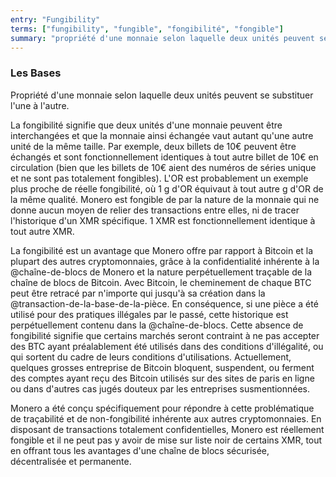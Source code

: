 ```yaml
---
entry: "Fungibility"
terms: ["fungibility", "fungible", "fongibilité", "fongible"]
summary: "propriété d'une monnaie selon laquelle deux unités peuvent se substituer l'une à l'autre"
---
```


### Les Bases

Propriété d'une monnaie selon laquelle deux unités peuvent se substituer l'une à l'autre.

La fongibilité signifie que deux unités d'une monnaie peuvent être interchangées et que la monnaie ainsi échangée vaut autant qu'une autre unité de la même taille. Par exemple, deux billets de 10€ peuvent être échangés et sont fonctionnellement identiques à tout autre billet de 10€ en circulation (bien que les billets de 10€ aient des numéros de séries unique et ne sont pas totalement fongibles). L'OR est probablement un exemple plus proche de réelle fongibilité, où 1 g d'OR équivaut à tout autre g d'OR de la même qualité. Monero est fongible de par la nature de la monnaie qui ne donne aucun moyen de relier des transactions entre elles, ni de tracer l'historique d'un XMR spécifique. 1 XMR est fonctionnellement identique à tout autre XMR.

La fongibilité est un avantage que Monero offre par rapport à Bitcoin et la plupart des autres cryptomonnaies, grâce à la confidentialité inhérente à la @chaîne-de-blocs de Monero et la nature perpétuellement traçable de la chaîne de blocs de Bitcoin. Avec Bitcoin, le cheminement de chaque BTC peut être retracé par n'importe qui jusqu'à sa création dans la @transaction-de-la-base-de-la-pièce. En conséquence, si une pièce a été utilisé pour des pratiques illégales par le passé, cette historique est perpétuellement contenu dans la @chaîne-de-blocs. Cette absence de fongibilité signifie que certains marchés seront contraint à ne pas accepter des BTC ayant préalablement été utilisés dans des conditions d'illégalité, ou qui sortent du cadre de leurs conditions d'utilisations. Actuellement, quelques grosses entreprise de Bitcoin bloquent, suspendent, ou ferment des comptes ayant reçu des Bitcoin utilisés sur des sites de paris en ligne ou dans d'autres cas jugés douteux par les entreprises susmentionnées.

Monero a été conçu spécifiquement pour répondre à cette problématique de traçabilité et de non-fongibilité inhérente aux autres cryptomonnaies. En disposant de transactions totalement confidentielles, Monero est réellement fongible et il ne peut pas y avoir de mise sur liste noir de certains XMR, tout en offrant tous les avantages d'une chaîne de blocs sécurisée, décentralisée et permanente.

